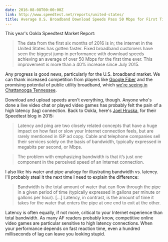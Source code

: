 ```yaml
---
date: 2016-08-08T00:00:00Z
link: http://www.speedtest.net/reports/united-states/
title: Average U.S. Broadband Download Speeds Pass 50 Mbps for First Time
---
```


This year's Ookla Speedtest Market Report:

> The data from the first six months of 2016 is in; the internet in the United States has gotten faster. Fixed broadband customers have seen the biggest jump in performance with download speeds achieving an average of over 50 Mbps for the first time ever. This improvement is more than a 40% increase since July 2015.

Any progress is good news, particularly for the U.S. broadband market. We can thank increased competition from players like [Google Fiber][fiber] and the promising potential of public utility broadband, which [we're seeing in Chattanooga Tennessee][chattanooga].

Download and upload speeds aren't everything, though. Anyone who's done a live video chat or played video games has probably felt the pain of a high latency (lag) connection. Back to Ookla, here's [Joel Hruska][joel], for their Speedtest blog in 2015:

> Latency and ping are two closely related concepts that have a huge impact on how fast or slow your Internet connection feels, but are rarely mentioned in ISP ad copy. Cable and telephone companies sell their services solely on the basis of bandwidth, typically expressed in megabits per second, or Mbps.

> The problem with emphasizing bandwidth is that it’s just one component in the perceived speed of an Internet connection.

I also like his water and pipe analogy for illustrating bandwidth vs. latency. I'll probably steal it the next time I need to explain the difference:

> Bandwidth is the total amount of water that can flow through the pipe in a given period of time (typically expressed in gallons per minute or gallons per hour). [...] Latency, in contrast, is the amount of time it takes for the water that enters the pipe at one end to exit at the other.

Latency is often equally, if not more, critical to your Internet experience than total bandwidth. As many AF readers probably know, competitive online video games are particular sensitive to high latency connections. When your performance depends on fast reaction time, even a hundred milliseconds of lag can leave you looking stupid.

[fiber]: https://fiber.google.com/about/
[chattanooga]: https://gigaom.com/2011/05/29/take-the-chattanooga-choo-choo-to-the-internets-future/
[joel]: http://www.speedtest.net/articles/what-is-ping-what-is-latency/
